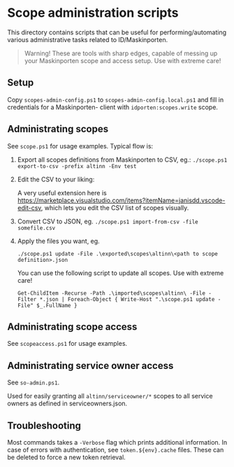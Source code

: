 # Scope administration scripts

This directory contains scripts that can be useful for performing/automating various administrative tasks related to ID/Maskinporten.

> Warning! These are tools with sharp edges, capable of messing up your Maskinporten scope and access setup.
> Use with extreme care!

## Setup

Copy `scopes-admin-config.ps1` to `scopes-admin-config.local.ps1` and fill in credentials for a Maskinporten- client with `idporten:scopes.write` scope.

## Administrating scopes

See `scope.ps1` for usage examples. Typical flow is:

1. Export all scopes definitions from Maskinporten to CSV, eg.:
   `./scope.ps1 export-to-csv -prefix altinn -Env test`

2. Edit the CSV to your liking:

    A very useful extension here is https://marketplace.visualstudio.com/items?itemName=janisdd.vscode-edit-csv, which lets you edit the CSV list of scopes visually.

3. Convert CSV to JSON, eg.
   `./scope.ps1 import-from-csv -file somefile.csv`

4. Apply the files you want, eg.

    `./scope.ps1 update -File .\exported\scopes\altinn\<path to scope definition>.json`

    You can use the following script to update all scopes. Use with extreme care!

    `Get-ChildItem -Recurse -Path .\imported\scopes\altinn\ -File -Filter *.json | Foreach-Object { Write-Host ".\scope.ps1 update -File" $_.FullName }`

## Administrating scope access

See `scopeaccess.ps1` for usage examples. 

## Administrating service owner access

See `so-admin.ps1`.

Used for easily granting all `altinn/serviceowner/*` scopes to all service owners as defined in serviceowners.json.

## Troubleshooting

Most commands takes a `-Verbose` flag which prints additional information. In case of errors with authentication, see `token.${env}.cache` files. These can be deleted to force a new token retrieval.